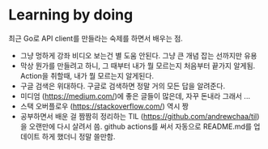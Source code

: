 # Learning by doing

최근 Go로 API client를 만들라는 숙제를 하면서 배우는 점.

* 그냥 멍하게 강좌 비디오 보는건 별 도움 안된다. 그냥 큰 개념 잡는 선까지만 유용 
* 막상 뭔가를 만들려고 하니, 그 때부터 내가 뭘 모르는지 처음부터 끝가지 알게됨. Action을 취할때, 내가 뭘 모르는지 알게된다.
* 구글 검색은 위대하다. 구글로 검색하면 정말 거의 모든 답을 알려준다. 
* 미디엄 (https://medium.com/)에 좋은 글들이 많은데, 자꾸 돈내라 그래서 ...
* 스택 오버플로우 (https://stackoverflow.com/) 역시 짱
* 공부하면서 배운 걸 짬짬히 정리하는 TIL (https://github.com/andrewchaa/til) 을 오랜만에 다시 살려서 씀. github actions를 써서 자동으로 README.md를 업데이트 하게 했더니 정말 쓸만함.
